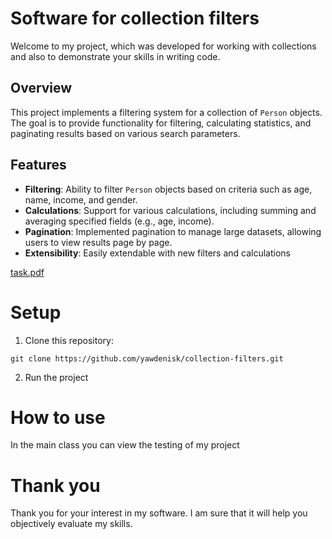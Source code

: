 # Software for collection filters
Welcome to my project, which was developed for working with collections and also to demonstrate your skills in writing code.

## Overview

This project implements a filtering system for a collection of `Person` objects. The goal is to provide functionality for filtering, calculating statistics, and paginating results based on various search parameters.

## Features

- **Filtering**: Ability to filter `Person` objects based on criteria such as age, name, income, and gender.
- **Calculations**: Support for various calculations, including summing and averaging specified fields (e.g., age, income).
- **Pagination**: Implemented pagination to manage large datasets, allowing users to view results page by page.
- **Extensibility**: Easily extendable with new filters and calculations


[task.pdf](https://github.com/user-attachments/files/17532065/Lab04.3.pdf)

# Setup
1. Clone this repository:

   
```git clone https://github.com/yawdenisk/collection-filters.git```

2. Run the project
# How to use 
In the main class you can view the testing of my project
# Thank you
Thank you for your interest in my software. I am sure that it will help you objectively evaluate my skills.
